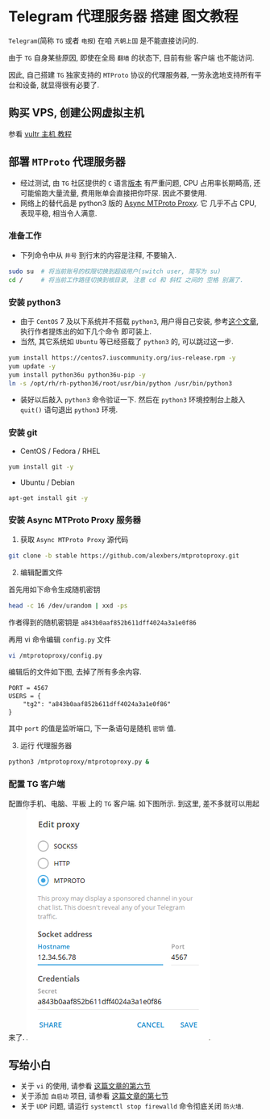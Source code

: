 # Telegram 代理服务器 搭建 图文教程

`Telegram`(简称 `TG` 或者 `电报`) 在咱 `兲朝上国` 是不能直接访问的. 

由于 `TG` 自身某些原因, 即使在全局 `翻墙` 的状态下, 目前有些 客户端 也不能访问.

因此, 自己搭建 `TG` 独家支持的 `MTProto` 协议的代理服务器, 一劳永逸地支持所有平台和设备, 就显得很有必要了.

## 购买 VPS, 创建公网虚拟主机
参看 [vultr 主机 教程](vultr.md#创建虚拟主机) 

## 部署 `MTProto` 代理服务器
- 经过测试, 由 `TG` 社区提供的 `C` 语言[版本](https://github.com/TelegramMessenger/MTProxy) 有严重问题, CPU 占用率长期畸高, 还可能偷跑大量流量, 费用账单会直接把你吓尿. 因此不要使用.
- 网络上的替代品是 python3 版的 [Async MTProto Proxy](https://github.com/alexbers/mtprotoproxy). 它 几乎不占 CPU, 表现平稳, 相当令人满意.

### 准备工作
- 下列命令中从 `井号` 到行末的内容是注释, 不要输入.
```bash
sudo su  # 将当前账号的权限切换到超级用户(switch user, 简写为 su)
cd /     # 将当前工作路径切换到根目录, 注意 cd 和 斜杠 之间的 空格 别漏了.
```

### 安装 python3 
- 由于 `CentOS` 7 及以下系统并不搭载 `python3`, 用户得自己安装, 参考[这个文章](https://www.scivision.co/python3-centos-install/), 执行作者提炼出的如下几个命令 即可装上. 
- 当然, 其它系统如 `Ubuntu` 等已经搭载了 `python3` 的, 可以跳过这一步.
```bash
yum install https://centos7.iuscommunity.org/ius-release.rpm -y
yum update -y
yum install python36u python36u-pip -y
ln -s /opt/rh/rh-python36/root/usr/bin/python /usr/bin/python3
```
- 装好以后敲入 `python3` 命令验证一下. 然后在 `python3` 环境控制台上敲入 `quit()` 语句退出 `python3` 环境.

### 安装 git
- CentOS / Fedora / RHEL
```bash
yum install git -y
```
- Ubuntu / Debian
```bash
apt-get install git -y
```

### 安装 Async MTProto Proxy 服务器

1. 获取 `Async MTProto Proxy` 源代码
```bash
git clone -b stable https://github.com/alexbers/mtprotoproxy.git
```

2. 编辑配置文件

首先用如下命令生成随机密钥
```bash
head -c 16 /dev/urandom | xxd -ps
```
作者得到的随机密钥是 `a843b0aaf852b611dff4024a3a1e0f86`

再用 vi 命令编辑 `config.py` 文件
```bash
vi /mtprotoproxy/config.py
```
编辑后的文件如下图, 去掉了所有多余内容.
```
PORT = 4567
USERS = {
    "tg2": "a843b0aaf852b611dff4024a3a1e0f86"
}
```
其中 `port` 的值是监听端口, 下一条语句是随机 `密钥` 值.

3. 运行  代理服务器
```bash
python3 /mtprotoproxy/mtprotoproxy.py &
```

### 配置 TG 客户端
配置你手机、电脑、平板 上的 `TG` 客户端. 如下图所示. 到这里, 差不多就可以用起来了.
<img src="mtproxy/mt-01.png" />


## 写给小白
- 关于 `vi` 的使用, 请参看 [这篇文章的第六节](ssr.md)
- 关于添加 `自启动` 项目, 请参看 [这篇文章的第七节](ssr.md)
- 关于 `UDP` 问题, 请运行 `systemctl stop firewalld` 命令彻底关闭 `防火墙`.
